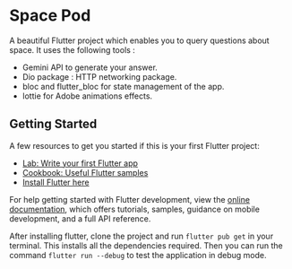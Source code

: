 # Space Pod

A beautiful Flutter project which enables you to query questions about space. It uses the following tools : 
- Gemini API to generate your answer.
- Dio package : HTTP networking package.
- bloc and flutter_bloc for state management of the app.
- lottie for Adobe animations effects.

## Getting Started

A few resources to get you started if this is your first Flutter project:

- [Lab: Write your first Flutter app](https://docs.flutter.dev/get-started/codelab)
- [Cookbook: Useful Flutter samples](https://docs.flutter.dev/cookbook)
- [Install Flutter here]((https://docs.flutter.dev/get-started/install))

For help getting started with Flutter development, view the
[online documentation](https://docs.flutter.dev/), which offers tutorials,
samples, guidance on mobile development, and a full API reference.

After installing flutter, clone the project and run ```flutter pub get``` in your terminal. This installs all the dependencies required.
Then you can run the command ```flutter run --debug``` to test the application in debug mode.
